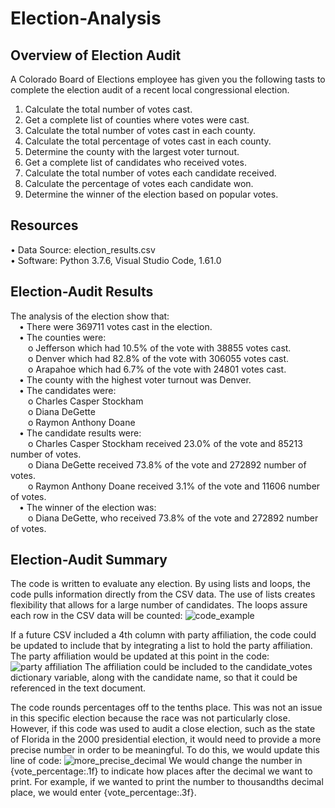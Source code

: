 # Election-Analysis

## Overview of Election Audit

A Colorado Board of Elections employee has given you the following tasts to complete the election audit of a recent local congressional election.
1. Calculate the total number of votes cast.
2. Get a complete list of counties where votes were cast.
3. Calculate the total number of votes cast in each county.
4. Calculate the total percentage of votes cast in each county.
5. Determine the county with the largest voter turnout.
6. Get a complete list of candidates who received votes.
7. Calculate the total number of votes each candidate received.
8. Calculate the percentage of votes each candidate won.
9. Determine the winner of the election based on popular votes.

## Resources
•	Data Source: election_results.csv <br>
• Software: Python 3.7.6, Visual Studio Code, 1.61.0

## Election-Audit Results
The analysis of the election show that:<br>
&emsp;•	There were 369711 votes cast in the election.<br>
&emsp;• The counties were:<br>
&emsp;&emsp;o	Jefferson which had 10.5% of the vote with 38855 votes cast.<br>
&emsp;&emsp;o	Denver which had 82.8% of the vote with 306055 votes cast.<br>
&emsp;&emsp;o	Arapahoe which had 6.7% of the vote with 24801 votes cast.<br>
&emsp;• The county with the highest voter turnout was Denver.<br>
&emsp;• The candidates were:<br>
&emsp;&emsp;o	Charles Casper Stockham<br>
&emsp;&emsp;o	Diana DeGette<br>
&emsp;&emsp;o	Raymon Anthony Doane<br>
&emsp;•	The candidate results were:<br>
&emsp;&emsp;o	Charles Casper Stockham received 23.0% of the vote and 85213 number of votes.<br>
&emsp;&emsp;o	Diana DeGette received 73.8% of the vote and 272892 number of votes.<br>
&emsp;&emsp;o	Raymon Anthony Doane received 3.1% of the vote and 11606 number of votes.<br>
&emsp;•	The winner of the election was:<br>
&emsp;&emsp;o	Diana DeGette, who received 73.8% of the vote and 272892 number of votes.

## Election-Audit Summary
The code is written to evaluate any election. By using lists and loops, the code pulls information directly from the CSV data. The use of lists creates flexibility that allows for a large number of candidates. The loops assure each row in the CSV data will be counted:
![code_example](https://user-images.githubusercontent.com/24308495/136892611-b3a1e5ba-3de1-4dde-8b3c-c989796e1074.PNG)

If a future CSV included a 4th column with party affiliation, the code could be updated to include that by integrating a list to hold the party affiliation. The party affiliation would be updated at this point in the code:
![party affiliation](https://user-images.githubusercontent.com/24308495/136894622-6170f344-e153-484c-92e8-4fc54f788956.PNG)
The affiliation could be included to the candidate_votes dictionary variable, along with the candidate name, so that it could be referenced in the text document.

The code rounds percentages off to the tenths place. This was not an issue in this specific election because the race was not particularly close. However, if this code was used to audit a close election, such as the state of Florida in the 2000 presidential election, it would need to provide a more precise number in order to be meaningful. To do this, we would update this line of code:
![more_precise_decimal](https://user-images.githubusercontent.com/24308495/136896133-a7fea85f-39e8-4aec-ad9a-9c6f8c8518be.PNG)
We would change the number in {vote_percentage:.1f} to indicate how places after the decimal we want to print. For example, if we wanted to print the number to thousandths decimal place, we would enter {vote_percentage:.3f}.


